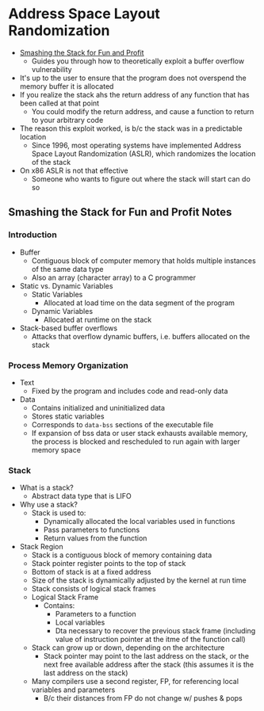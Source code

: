 # Address Space Layout Randomization
- [Smashing the Stack for Fun and Profit](http://phrack.org/archives/issues/49/14.txt)
  - Guides you through how to theoretically exploit a buffer overflow vulnerability
- It's up to the user to ensure that the program does not overspend the memory buffer it is allocated
- If you realize the stack ahs the return address of any function that has been called at that point
    - You could modify the return address, and cause a function to return to your arbitrary code
- The reason this exploit worked, is b/c the stack was in a predictable location
    - Since 1996, most operating systems have implemented Address Space Layout Randomization (ASLR), which randomizes the location of the stack
- On x86 ASLR is not that effective
    - Someone who wants to figure out where the stack will start can do so


## Smashing the Stack for Fun and Profit Notes
### Introduction
- Buffer
    - Contiguous block of computer memory that holds multiple instances of the same data type
    - Also an array (character array) to a C programmer
- Static vs. Dynamic Variables
    - Static Variables
        - Allocated at load time on the data segment of the program
    - Dynamic Variables
        - Allocated at runtime on the stack
- Stack-based buffer overflows
    - Attacks that overflow dynamic buffers, i.e. buffers allocated on the stack

### Process Memory Organization
- Text
    - Fixed by the program and includes code and read-only data
- Data
    - Contains initialized and uninitialized data
    - Stores static variables
    - Corresponds to `data-bss` sections of the executable file
    - If expansion of bss data or user stack exhausts available memory, the process is blocked and rescheduled to run again with larger memory space

### Stack
- What is a stack?
    - Abstract data type that is LIFO
- Why use a stack?
    - Stack is used to:
        - Dynamically allocated the local variables used in functions
        - Pass parameters to functions
        - Return values from the function
- Stack Region
    - Stack is a contiguous block of memory containing data
    - Stack pointer register points to the top of stack
    - Bottom of stack is at a fixed address
    - Size of the stack is dynamically adjusted by the kernel at run time
    - Stack consists of logical stack frames
    - Logical Stack Frame
        - Contains:
            - Parameters to a function
            - Local variables
            - Dta necessary to recover the previous stack frame (including value of instruction pointer at the itme of the function call)
    - Stack can grow up or down, depending on the architecture
        - Stack pointer may point to the last address on the stack, or the next free available address after the stack (this assumes it is the last address on the stack)
    - Many compilers use a second register, FP, for referencing local variables and parameters
        - B/c their distances from FP do not change w/ pushes & pops

